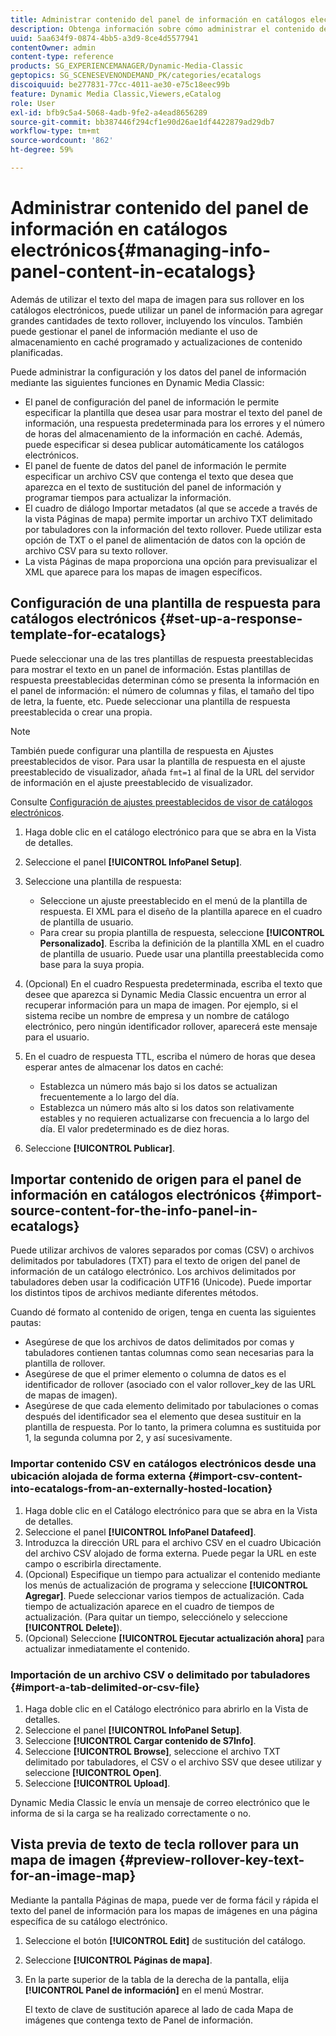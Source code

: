 ```yaml
---
title: Administrar contenido del panel de información en catálogos electrónicos
description: Obtenga información sobre cómo administrar el contenido del panel de información en catálogos electrónicos en Dynamic Media Classic.
uuid: 5aa634f9-0874-4bb5-a3d9-8ce4d5577941
contentOwner: admin
content-type: reference
products: SG_EXPERIENCEMANAGER/Dynamic-Media-Classic
geptopics: SG_SCENESEVENONDEMAND_PK/categories/ecatalogs
discoiquuid: be277831-77cc-4011-ae30-e75c18eec99b
feature: Dynamic Media Classic,Viewers,eCatalog
role: User
exl-id: bfb9c5a4-5068-4adb-9fe2-a4ead8656289
source-git-commit: bb387446f294cf1e90d26ae1df4422879ad29db7
workflow-type: tm+mt
source-wordcount: '862'
ht-degree: 59%

---
```


# Administrar contenido del panel de información en catálogos electrónicos{#managing-info-panel-content-in-ecatalogs}

Además de utilizar el texto del mapa de imagen para sus rollover en los catálogos electrónicos, puede utilizar un panel de información para agregar grandes cantidades de texto rollover, incluyendo los vínculos. También puede gestionar el panel de información mediante el uso de almacenamiento en caché programado y actualizaciones de contenido planificadas.

Puede administrar la configuración y los datos del panel de información mediante las siguientes funciones en Dynamic Media Classic:

* El panel de configuración del panel de información le permite especificar la plantilla que desea usar para mostrar el texto del panel de información, una respuesta predeterminada para los errores y el número de horas del almacenamiento de la información en caché. Además, puede especificar si desea publicar automáticamente los catálogos electrónicos.
* El panel de fuente de datos del panel de información le permite especificar un archivo CSV que contenga el texto que desea que aparezca en el texto de sustitución del panel de información y programar tiempos para actualizar la información.
* El cuadro de diálogo Importar metadatos (al que se accede a través de la vista Páginas de mapa) permite importar un archivo TXT delimitado por tabuladores con la información del texto rollover. Puede utilizar esta opción de TXT o el panel de alimentación de datos con la opción de archivo CSV para su texto rollover.
* La vista Páginas de mapa proporciona una opción para previsualizar el XML que aparece para los mapas de imagen específicos.

## Configuración de una plantilla de respuesta para catálogos electrónicos {#set-up-a-response-template-for-ecatalogs}

Puede seleccionar una de las tres plantillas de respuesta preestablecidas para mostrar el texto en un panel de información. Estas plantillas de respuesta preestablecidas determinan cómo se presenta la información en el panel de información: el número de columnas y filas, el tamaño del tipo de letra, la fuente, etc. Puede seleccionar una plantilla de respuesta preestablecida o crear una propia.

>[!NOTE]
>
>También puede configurar una plantilla de respuesta en Ajustes preestablecidos de visor. Para usar la plantilla de respuesta en el ajuste preestablecido de visualizador, añada `fmt=1` al final de la URL del servidor de información en el ajuste preestablecido de visualizador.
>
>Consulte [Configuración de ajustes preestablecidos de visor de catálogos electrónicos](setting-ecatalog-viewer-presets.md#setting_up_ecatalog_viewer_presets).

1. Haga doble clic en el catálogo electrónico para que se abra en la Vista de detalles.
1. Seleccione el panel **[!UICONTROL InfoPanel Setup]**.
1. Seleccione una plantilla de respuesta:

   * Seleccione un ajuste preestablecido en el menú de la plantilla de respuesta. El XML para el diseño de la plantilla aparece en el cuadro de plantilla de usuario.
   * Para crear su propia plantilla de respuesta, seleccione **[!UICONTROL Personalizado]**. Escriba la definición de la plantilla XML en el cuadro de plantilla de usuario. Puede usar una plantilla preestablecida como base para la suya propia. 

1. (Opcional) En el cuadro Respuesta predeterminada, escriba el texto que desee que aparezca si Dynamic Media Classic encuentra un error al recuperar información para un mapa de imagen. Por ejemplo, si el sistema recibe un nombre de empresa y un nombre de catálogo electrónico, pero ningún identificador rollover, aparecerá este mensaje para el usuario.
1. En el cuadro de respuesta TTL, escriba el número de horas que desea esperar antes de almacenar los datos en caché:

   * Establezca un número más bajo si los datos se actualizan frecuentemente a lo largo del día.
   * Establezca un número más alto si los datos son relativamente estables y no requieren actualizarse con frecuencia a lo largo del día. El valor predeterminado es de diez horas.

1. Seleccione **[!UICONTROL Publicar]**.

## Importar contenido de origen para el panel de información en catálogos electrónicos {#import-source-content-for-the-info-panel-in-ecatalogs}

Puede utilizar archivos de valores separados por comas (CSV) o archivos delimitados por tabuladores (TXT) para el texto de origen del panel de información de un catálogo electrónico. Los archivos delimitados por tabuladores deben usar la codificación UTF16 (Unicode). Puede importar los distintos tipos de archivos mediante diferentes métodos.

Cuando dé formato al contenido de origen, tenga en cuenta las siguientes pautas:

* Asegúrese de que los archivos de datos delimitados por comas y tabuladores contienen tantas columnas como sean necesarias para la plantilla de rollover.
* Asegúrese de que el primer elemento o columna de datos es el identificador de rollover (asociado con el valor rollover_key de las URL de mapas de imagen).
* Asegúrese de que cada elemento delimitado por tabulaciones o comas después del identificador sea el elemento que desea sustituir en la plantilla de respuesta. Por lo tanto, la primera columna es sustituida por $1$, la segunda columna por $2$, y así sucesivamente.

### Importar contenido CSV en catálogos electrónicos desde una ubicación alojada de forma externa {#import-csv-content-into-ecatalogs-from-an-externally-hosted-location}

1. Haga doble clic en el Catálogo electrónico para que se abra en la Vista de detalles.
1. Seleccione el panel **[!UICONTROL InfoPanel Datafeed]**.
1. Introduzca la dirección URL para el archivo CSV en el cuadro Ubicación del archivo CSV alojado de forma externa. Puede pegar la URL en este campo o escribirla directamente.
1. (Opcional) Especifique un tiempo para actualizar el contenido mediante los menús de actualización de programa y seleccione **[!UICONTROL Agregar]**. Puede seleccionar varios tiempos de actualización. Cada tiempo de actualización aparece en el cuadro de tiempos de actualización. (Para quitar un tiempo, selecciónelo y seleccione **[!UICONTROL Delete]**).
1. (Opcional) Seleccione **[!UICONTROL Ejecutar actualización ahora]** para actualizar inmediatamente el contenido.

### Importación de un archivo CSV o delimitado por tabuladores {#import-a-tab-delimited-or-csv-file}

<!-- 

Comment Type: remark
Last Modified By: unknown unknown 
Last Modified Date: 

<p>SR changed this section 10/23/2012</p>

 -->

1. Haga doble clic en el Catálogo electrónico para abrirlo en la Vista de detalles.
1. Seleccione el panel **[!UICONTROL InfoPanel Setup]**.
1. Seleccione **[!UICONTROL Cargar contenido de S7Info]**.
1. Seleccione **[!UICONTROL Browse]**, seleccione el archivo TXT delimitado por tabuladores, el CSV o el archivo SSV que desee utilizar y seleccione **[!UICONTROL Open]**.
1. Seleccione **[!UICONTROL Upload]**.

Dynamic Media Classic le envía un mensaje de correo electrónico que le informa de si la carga se ha realizado correctamente o no.

## Vista previa de texto de tecla rollover para un mapa de imagen {#preview-rollover-key-text-for-an-image-map}

Mediante la pantalla Páginas de mapa, puede ver de forma fácil y rápida el texto del panel de información para los mapas de imágenes en una página específica de su catálogo electrónico.

1. Seleccione el botón **[!UICONTROL Edit]** de sustitución del catálogo.
1. Seleccione **[!UICONTROL Páginas de mapa]**.
1. En la parte superior de la tabla de la derecha de la pantalla, elija **[!UICONTROL Panel de información]** en el menú Mostrar.

   El texto de clave de sustitución aparece al lado de cada Mapa de imágenes que contenga texto de Panel de información.
